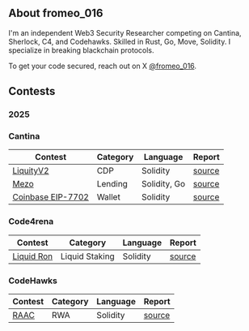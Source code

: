 ## About fromeo_016

I'm an independent Web3 Security Researcher competing on Cantina, Sherlock, C4, and Codehawks. Skilled in Rust, Go, Move, Solidity. I specialize in breaking blackchain protocols.

To get your code secured, reach out on X [@fromeo_016](https://x.com/fromeo_016).

## Contests
### 2025

### Cantina
| Contest | Category | Language | Report |
| -------- | ------- |  -------- | -------- | 
| [LiquityV2](https://cantina.xyz/competitions/d86632df-ab33-4448-8198-64955eae6712) | CDP | Solidity | [source](contests/LiquityV2.md) |
| [Mezo](https://cantina.xyz/code/e757364c-1f68-4ec5-94f6-c6b3c2e80c6d/README.md) | Lending   | Solidity, Go | [source](contests/mezo.md) | 
| [Coinbase EIP-7702](https://cantina.xyz/competitions/b0a948cd-c861-4807-b36e-d680d82598bf) | Wallet   | Solidity | [source](contests/coinbase-7702.md) | 

### Code4rena
| Contest | Category | Language | Report |
| -------- | ------- |  -------- | -------- |
| [Liquid Ron](https://code4rena.com/audits/2025-01-liquid-ron) | Liquid Staking | Solidity | [source](contests/LiquidRon.md) |

### CodeHawks
| Contest | Category | Language | Report |
| -------- | ------- |  -------- | --------
| [RAAC](https://codehawks.cyfrin.io/c/2025-02-raac) | RWA | Solidity | [source](contests/RAAC.md) |
